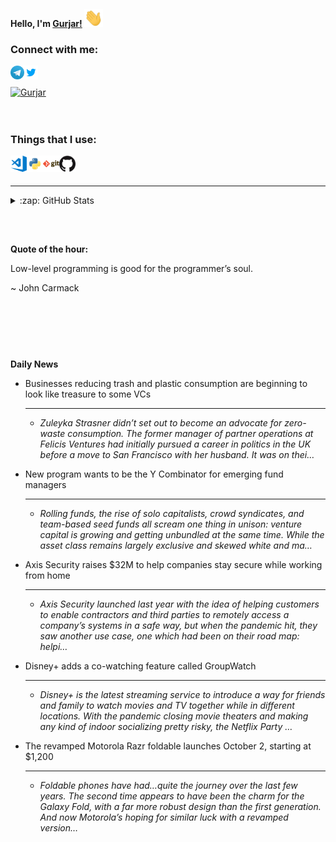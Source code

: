 #### Hello, I'm [Gurjar!](https://GurjarKing.github.io) <img src="https://raw.githubusercontent.com/ABSphreak/ABSphreak/master/gifs/Hi.gif" width="30px"></h2>


### Connect with me:

[<img align="left" alt="Gurjar | Telegram" width="22px" src="https://raw.githubusercontent.com/github/explore/80688e429a7d4ef2fca1e82350fe8e3517d3494d/topics/telegram/telegram.png" />][Telegram]
[<img align="left" alt="Gurjar | Twitter" width="22px" src="https://raw.githubusercontent.com/github/explore/80688e429a7d4ef2fca1e82350fe8e3517d3494d/topics/twitter/twitter.png" />][Twitter]
<br >
<br >
<a href="https://github.com/GurjarKing"><img src="https://komarev.com/ghpvc/?username=GurjarKing" alt="Gurjar" /></a> <br />
<br />
<br />
<!-- <br >

![](https://visitor-badge.glitch.me/badge?page_id=GurjarKing)

<br /> -->

### Things that I use:

[<img align="left" alt="Visual Studio Code" width="26px" src="https://raw.githubusercontent.com/github/explore/80688e429a7d4ef2fca1e82350fe8e3517d3494d/topics/visual-studio-code/visual-studio-code.png" />][VSCode]
[<img align="left" alt="Python" width="26px" src="https://raw.githubusercontent.com/github/explore/80688e429a7d4ef2fca1e82350fe8e3517d3494d/topics/python/python.png" />][Python]
[<img align="left" alt="Git" width="26px" src="https://raw.githubusercontent.com/github/explore/80688e429a7d4ef2fca1e82350fe8e3517d3494d/topics/git/git.png" />][Git]
[<img align="left" alt="GitHub" width="26px" src="https://raw.githubusercontent.com/github/explore/78df643247d429f6cc873026c0622819ad797942/topics/github/github.png" />][Github]

<br />
<br />

---
<details>
  <summary>:zap: GitHub Stats</summary>

<img align="left" alt="Gurjar's Github Stats" src="https://github-readme-stats.vercel.app/api?username=GurjarKing&show_icons=true&hide_border=true&count_private=true&include_all_commit=true&theme=algolia" />

</details>

<!-- ### 🔔 My latest tweet
<a href="https://twitter.com/Gurjar_King43" target="_blank">
	<img src="https://github.com/GurjarKing/GurjarKing/raw/master/tweet.png" width="70%" align="center" alt="Click to view on Twitter" title="My latest tweet, as an image"/>
</a> -->
<br>

<pre>

</pre>

**Quote of the hour:**

Low-level programming is good for the programmer’s soul.

~ John Carmack
<pre>

</pre>
<br>
<pre>


</pre>
<strong>Daily News</strong>
  
  - Businesses reducing trash and plastic consumption are beginning to look like treasure to some VCs
     <hr/>
     
      - *Zuleyka Strasner didn’t set out to become an advocate for zero-waste consumption. The former manager of partner operations at Felicis Ventures had initially pursued a career in politics in the UK before a move to San Francisco with her husband. It was on thei…*
     
  - New program wants to be the Y Combinator for emerging fund managers
      <hr/>
      
      - *Rolling funds, the rise of solo capitalists, crowd syndicates, and team-based seed funds all scream one thing in unison: venture capital is growing and getting unbundled at the same time. While the asset class remains largely exclusive and skewed white and ma…*
      
  - Axis Security raises $32M to help companies stay secure while working from home
      <hr/>
      
      - *Axis Security launched last year with the idea of helping customers to enable contractors and third parties to remotely access a company’s systems in a safe way, but when the pandemic hit, they saw another use case, one which had been on their road map: helpi…*
      
  - Disney+ adds a co-watching feature called GroupWatch
      <hr/>
      
      - *Disney+ is the latest streaming service to introduce a way for friends and family to watch movies and TV together while in different locations. With the pandemic closing movie theaters and making any kind of indoor socializing pretty risky, the Netflix Party …*
       
  - The revamped Motorola Razr foldable launches October 2, starting at $1,200
      <hr/>
       
       - *Foldable phones have had…quite the journey over the last few years. The second time appears to have been the charm for the Galaxy Fold, with a far more robust design than the first generation. And now Motorola’s hoping for similar luck with a revamped version…*
      

<br />

[VSCode]: https://code.visualstudio.com/
[Python]: https://www.python.org/
[Git]: https://git-scm.com/
[Github]: https://github.com/
[Telegram]: https://t.me/Gurjar_King/
[Twitter]: https://twitter.com/Gurjar_King43/
